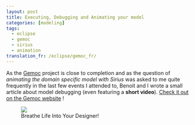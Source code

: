 ```yaml
---
layout: post
title: Executing, Debugging and Animating your model
categories: [modeling]
tags:
  - eclipse
  - gemoc
  - sirius
  - animation
translation_fr: /eclipse/gemoc_fr/
---
```


As the [Gemoc](https://gemoc.org/ins/) project is close to completion and as the question of *animating the domain specific model with Sirius* was asked to me quite frequently in the last few events I attended to, Benoit and I wrote a small article about model debugging (even featuring a **short video**). [Check it out on the Gemoc website](https://gemoc.org/breathe-life-into-your-designer/) !

<figure>
    <a href="https://gemoc.org/breathe-life-into-your-designer/"><img src="{{ site.url }}/images/blog/gemoc-website.png"></a>    
    <figcaption>Breathe Life Into Your Designer!</figcaption>
</figure>

